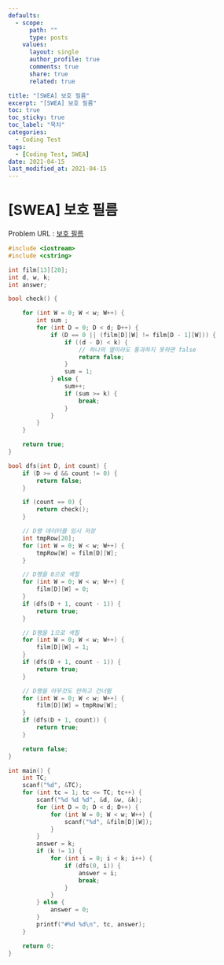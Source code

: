 ```yaml
---
defaults:
  - scope:
      path: ""
      type: posts
    values:
      layout: single
      author_profile: true
      comments: true
      share: true
      related: true

title: "[SWEA] 보호 필름"
excerpt: "[SWEA] 보호 필름"
toc: true
toc_sticky: true
toc_label: "목차"
categories:
  - Coding Test
tags:
  - [Coding Test, SWEA]
date: 2021-04-15
last_modified_at: 2021-04-15
---
```

# [SWEA] 보호 필름

Problem URL : [보호 필름](https://swexpertacademy.com/main/code/problem/problemDetail.do?contestProbId=AV5V1SYKAaUDFAWu&categoryId=AV5V1SYKAaUDFAWu&categoryType=CODE&problemTitle=%EB%B3%B4%ED%98%B8&orderBy=FIRST_REG_DATETIME&selectCodeLang=ALL&select-1=&pageSize=10&pageIndex=1)

```cpp
#include <iostream>
#include <cstring>

int film[13][20];
int d, w, k;
int answer;

bool check() {

	for (int W = 0; W < w; W++) {
		int sum ;
		for (int D = 0; D < d; D++) {
			if (D == 0 || (film[D][W] != film[D - 1][W])) {
				if ((d - D) < k) {
					// 하나의 열이라도 통과하지 못하면 false
					return false;
				}
				sum = 1;
			} else {
				sum++;
				if (sum >= k) {
					break;
				}
			}
		}
	}

	return true;
}

bool dfs(int D, int count) {
	if (D >= d && count != 0) {
		return false;
	}

	if (count == 0) {
		return check();
	}

	// D행 데이터를 임시 저장
	int tmpRow[20];
	for (int W = 0; W < w; W++) {
		tmpRow[W] = film[D][W];
	}

	// D행을 0으로 색칠
	for (int W = 0; W < w; W++) {
		film[D][W] = 0;
	}
	if (dfs(D + 1, count - 1)) {
		return true;
	}

	// D행을 1으로 색칠
	for (int W = 0; W < w; W++) {
		film[D][W] = 1;
	}
	if (dfs(D + 1, count - 1)) {
		return true;
	}

	// D행을 아무것도 안하고 건너뜀
	for (int W = 0; W < w; W++) {
		film[D][W] = tmpRow[W];
	}
	if (dfs(D + 1, count)) {
		return true;
	}

	return false;
}

int main() {
	int TC;
	scanf("%d", &TC);
	for (int tc = 1; tc <= TC; tc++) {
		scanf("%d %d %d", &d, &w, &k);
		for (int D = 0; D < d; D++) {
			for (int W = 0; W < w; W++) {
				scanf("%d", &film[D][W]);
			}
		}
		answer = k;
		if (k != 1) {
			for (int i = 0; i < k; i++) {
				if (dfs(0, i)) {
					answer = i;
					break;
				}
			}
		} else {
			answer = 0;
		}
		printf("#%d %d\n", tc, answer);
	}

	return 0;
}
```